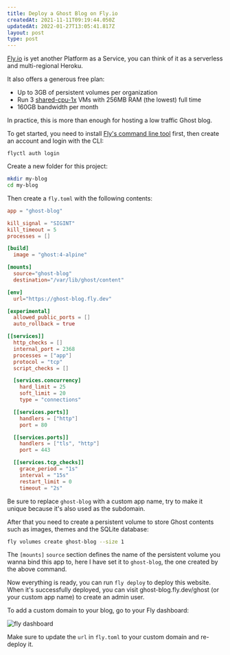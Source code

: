 ```yaml
---
title: Deploy a Ghost Blog on Fly.io
createdAt: 2021-11-11T09:19:44.050Z
updatedAt: 2022-01-27T13:05:41.817Z
layout: post
type: post
---
```


[Fly.io](https://fly.io/) is yet another Platform as a Service, you can think of it as a serverless and multi-regional Heroku.

It also offers a generous free plan:

- Up to 3GB of persistent volumes per organization
- Run 3 [shared-cpu-1x](https://fly.io/docs/about/pricing/#compute) VMs with 256MB RAM (the lowest) full time
- 160GB bandwidth per month

In practice, this is more than enough for hosting a low traffic Ghost blog.

To get started, you need to install [Fly's command line tool](https://fly.io/docs/getting-started/installing-flyctl/) first, then create an account and login with the CLI:

```
flyctl auth login
```

Create a new folder for this project:

```bash
mkdir my-blog
cd my-blog
```

Then create a `fly.toml` with the following contents:

```toml
app = "ghost-blog"

kill_signal = "SIGINT"
kill_timeout = 5
processes = []

[build]
  image = "ghost:4-alpine"

[mounts]
  source="ghost-blog"
  destination="/var/lib/ghost/content"

[env]
  url="https://ghost-blog.fly.dev"

[experimental]
  allowed_public_ports = []
  auto_rollback = true

[[services]]
  http_checks = []
  internal_port = 2368
  processes = ["app"]
  protocol = "tcp"
  script_checks = []

  [services.concurrency]
    hard_limit = 25
    soft_limit = 20
    type = "connections"

  [[services.ports]]
    handlers = ["http"]
    port = 80

  [[services.ports]]
    handlers = ["tls", "http"]
    port = 443

  [[services.tcp_checks]]
    grace_period = "1s"
    interval = "15s"
    restart_limit = 0
    timeout = "2s"
```

Be sure to replace `ghost-blog` with a custom app name, try to make it unique because it's also used as the subdomain.

After that you need to create a persistent volume to store Ghost contents such as images, themes and the SQLite database:

```bash
fly volumes create ghost-blog --size 1
```

The `[mounts]` `source` section defines the name of the persistent volume you wanna bind this app to, here I have set it to `ghost-blog`, the one created by the above command.

Now everything is ready, you can run `fly deploy` to deploy this website. When it's successfully deployed, you can visit ghost-blog.fly.dev/ghost (or your custom app name) to create an admin user.

To add a custom domain to your blog, go to your Fly dashboard:

![fly dashboard](https://cdn.jsdelivr.net/gh/egoist-bot/images@main/uPic/stsfRu.jpg)

Make sure to update the `url` in `fly.toml` to your custom domain and re-deploy it.
